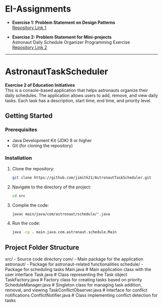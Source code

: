 # EI-Assignments

- **Exercise 1: Problem Statement on Design Patterns**  
  [Repository Link 1](https://github.com/jimitk21/design-pattern-java)

- **Exercise 2: Problem Statement for Mini-projects**  
   Astronaut Daily Schedule Organizer Programming Exercise  
  [Repository Link 2](https://github.com/jimitk21/AstronautTaskScheduler)

---


# AstronautTaskScheduler

**Exercise 2 of Education Initiatives**  
This is a console-based application that helps astronauts organize their daily schedules. The application allows users to add, remove, and view daily tasks. Each task has a description, start time, end time, and priority level.

## Getting Started

### Prerequisites
- Java Development Kit (JDK) 8 or higher
- Git (for cloning the repository)

### Installation

1. Clone the repository:
   ```bash
   git clone https://github.com/jimitk21/AstronautTaskScheduler.git

2. Navigate to the directory of the project:
   ```bash
   cd src
3. Complie the code:
   ```bash
   javac main/java/com/astronaut/schedule/*.java
4. Run the code:
   ```bash
   java -cp . main.java.com.astronaut.schedule.Main
   ```


## Project Folder Structure
src/ - Source code directory
    com/ - Main package for the application
        astronaut/ - Package for astronaut-related functionalities
            schedule/ - Package for scheduling tasks
                Main.java                     # Main application class with the user interface
                Task.java                     # Class representing the Task object
                TaskFactory.java              # Factory class for creating tasks based on priority
                ScheduleManager.java          # Singleton class for managing task addition, removal, and viewing
                TaskConflictObserver.java     # Interface for conflict notifications
                ConflictNotifier.java         # Class implementing conflict detection for tasks


   
